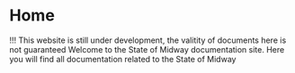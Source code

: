 # Home

!!! This website is still under development, the valitity of documents here is not guaranteed
Welcome to the State of Midway documentation site. Here you will find all documentation related to the State of Midway